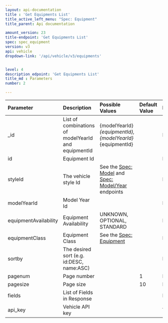 ```yaml
---
layout: api-documentation
title : 'Get Equipments List'
title_active_left_menu: "Spec: Equipment"
title_parent: Api documentation

amount_version: 23
title-endpoint: 'Get Equipments List'
spec: spec_equipment
version: v3
api: vehicle
dropdown-link: '/api/vehicle/v3/equipments'


level: 4
description_edpoint: 'Get Equipments List'
title_md : Parameters
number: 2

---
```


| Parameter             | Description                                         | Possible Values                                          | Default Value | Required |
|:--------------------- |:--------------------------------------------------- |:-------------------------------------------------------- |:------------- |:-------- |
| _id                   | List of combinations of modelYearId and equipmentId | {modelYearId}_{equipmentId}, {modelYearId}_{equipmentId} |               | No       |
| id                    | Equipment Id                                        |                                                          |               | No       |
| styleId               | The vehicle style Id                                | See the [Spec: Model](/api-documentation/vehicle/spec_model/v3/) and [Spec: Model/Year](/api-documentation/vehicle/spec_model_year/v3/) endpoints | | No |
| modelYearId           | Model Year Id                                       |                                                          |               | No       |
| equipmentAvailability | Equipment Availability                              | UNKNOWN, OPTIONAL, STANDARD                              |               | No       |
| equipmentClass        | Equipment Class                                     | See the [Spec: Equipment](/api-documentation/vehicle/spec_equipment/v3/) | | No |
| sortby                | The desired sort (e.g. id:DESC, name:ASC)           |                                                          |               | No       |
| pagenum               | Page number                                         |                                                          | 1             | No       |
| pagesize              | Page size                                           |                                                          | 10            | No       |
| fields                | List of Fields in Response                          |                                                          |               | No       |
| api_key               | Vehicle API key                                     |                                                          |               | Yes      |









